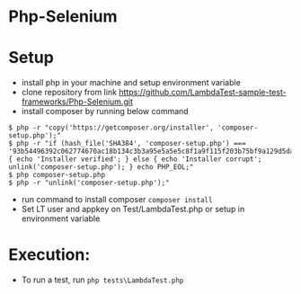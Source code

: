# Php-Selenium
# Setup 
* install php in your machine and setup environment variable
* clone repository from link https://github.com/LambdaTest-sample-test-frameworks/Php-Selenium.git
* install composer by running below command

```
$ php -r "copy('https://getcomposer.org/installer', 'composer-setup.php');"
$ php -r "if (hash_file('SHA384', 'composer-setup.php') === '93b54496392c062774670ac18b134c3b3a95e5a5e5c8f1a9f115f203b75bf9a129d5daa8ba6a13e2cc8a1da0806388a8') { echo 'Installer verified'; } else { echo 'Installer corrupt'; unlink('composer-setup.php'); } echo PHP_EOL;"
$ php composer-setup.php
$ php -r "unlink('composer-setup.php');"
```

* run command to install composer ``` composer install ```
* Set LT user and appkey on Test/LambdaTest.php or setup in environment variable

# Execution:

* To run a test, run ``` php tests\LambdaTest.php ```
